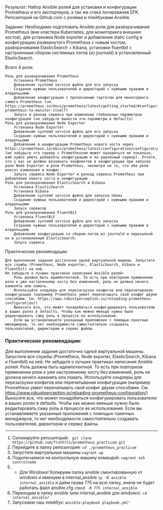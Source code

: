 
Результат: Набор Ansible ролей для установки и конфигурации Prometheus и его экспортеров, а так же стека логирования EFK.
Репозиторий на Github.com с ролями и плейбуками Ansible.

Задание: Необходимо подготовить Ansible роли для разворачивания Prometheus (вне кластера Kubernetes, для мониторинга внешних хостов), для установки Node exporter и добавления static config в конфигурацию развернутого Prometheus с новым хостом, разворачивания ElasticSearch + Kibana, установки fluentbit с настроенным сбором системных логов (из journald) в установленный ElasticSearch.

Всего 4 роли:

    Роль для разворачивания Prometheus
        Установка Prometheus
        Добавление systemd service файла для его запуска
        Создание нужных пользователей и директорий с нужными правами и владельцами
        Добавление конфигурации с прописанным таргетом для мониторинга самого Prometheus (см. https://prometheus.io/docs/prometheus/latest/getting_started/#configuring-prometheus-to-monitor-itself)
        Запуск и релоад сервиса при изменении глобальных параметров конфигурации (не забудьте вынести эти параметры в defaults)
    Роль для разворачивания Node Exporter
        Установка Node Exporter
        Добавление systemd service файла для его запуска
        Создание нужных пользователей и директорий с нужными правами и владельцами
        Добавление в конфигурацию Prometheus нового хоста через https://prometheus.io/docs/prometheus/latest/configuration/configuration/#static_config (не забудьте что сервер с Prometheusом может находиться не локально, вам нужно уметь добавлять конфигурацию и на удаленный сервер). Учтите, что у вас не должно возникать конфликтов в конфигурации при запуске роли Node Exporter и роли Prometheus, несмотря на то, что обе роли вносят изменения в конфиг.
        Запуск сервиса Node Exporter и релоад сервиса Prometheus при добавлении нового хоста в конфигурацию
    Роль для разворачивания ElasticSearch и Kibana
        Установка ElasticSearch
        Установка Kibana
        Добавление systemd service файла для запуска обоих
        Создание нужных пользователей и директорий с нужными правами и владельцами
        Запуск сервисов
    Роль для разворачивания FluentBit
        Установка FluentBit
        Добавление systemd service файла для его запуска
        Создание нужных пользователей и директорий с нужными правами и владельцами
        Добавление конфигурации со сбором логов из journald и пересылкой их в установленный ElasticSearch.
        Запуск сервиса


Практические рекомендации:

    Для выполнения задания достаточно одной виртуальной машины. Запустите все службы (Prometheus, Node exporter, ElasticSearch, Kibana и Fluentbit) на ней.
    Не забудьте о лучших практиках написания Ansible ролей:
        Роль должна быть идемпотентной. То есть при повторном применении роли к уже настроенному хосту без изменений, роль не должна ничего изменять или ломать.
        Используйте хэндлеры для перезагрузки конфигов или перечитывания конфигурации (например Prometheus умеет перечитывать свой конфиг двумя способами. См. https://www.robustperception.io/reloading-prometheus-configuration/)
        Выносите все, что может понадобиться конфигурировать пользователю в ваших ролях в defaults. Чтобы как можно меньше нужно было редактировать саму роль в процессе ее использования.
        Если вы устанавливаете указанные приложения с помощью пакетных менеджеров, то нет необходимости самостоятельно создавать пользователей, директории и сервис файлы.


### Практические рекомендации:

Для выполнения задания достаточно одной виртуальной машины. Запустите все службы (Prometheus, Node exporter, ElasticSearch, Kibana и Fluentbit) на ней.
Не забудьте о лучших практиках написания Ansible ролей:
Роль должна быть идемпотентной. То есть при повторном применении роли к уже настроенному хосту без изменений, роль не должна ничего изменять или ломать.
Используйте хэндлеры для перезагрузки конфигов или перечитывания конфигурации (например Prometheus умеет перечитывать свой конфиг двумя способами. См. https://www.robustperception.io/reloading-prometheus-configuration/)
Выносите все, что может понадобиться конфигурировать пользователю в ваших ролях в defaults. Чтобы как можно меньше нужно было редактировать саму роль в процессе ее использования.
Если вы устанавливаете указанные приложения с помощью пакетных менеджеров, то нет необходимости самостоятельно создавать пользователей, директории и сервис файлы.


***
 1. Склонируйте репозиторий: ` git clone https://github.com/Truth711/prometheus_practicum.git`
 2. Перейдите в папку репозитория: `cd ./prometheus_practicum`
 3. Запустите виртуальные машины:`vagrant up`
 4. Подключаемся на контрольную машину командой: `vagrant ssh controlnode`
 5. * Для Windows! Копируем папку ansible смонтированную от windows и именуем в internal_ansible `cp -R ansible internal_ansible` и даём права 775 на всю папку, иначе не будет работать файл ansible.cfg `chmod -R 775 internal_ansible`
 6. Переходим в папку ansible (или internal_ansible для windows): `cd internal_ansible/`
 7. Запускаем наш плейбук: `ansible-playbook playbook.yml"`
